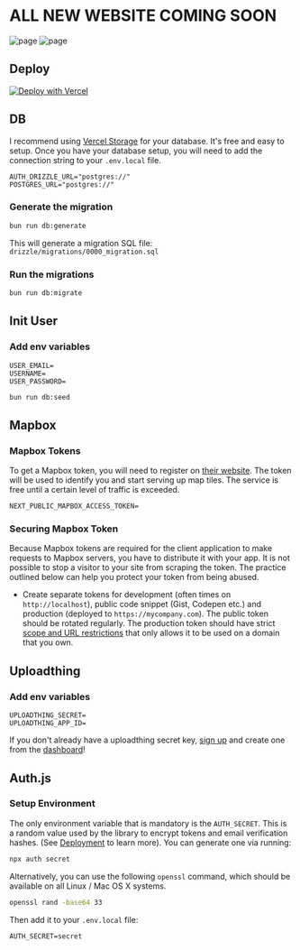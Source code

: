 # ALL NEW WEBSITE COMING SOON

<img src="https://github.com/ECarry/photography-website-nextjs14-full-stack/blob/main/screen/dashboard-photos.png?raw=true" alt="page">
<img src="https://github.com/ECarry/photography-website-nextjs14-full-stack/blob/main/screen/dashboard-photo.png?raw=true" alt="page">

## Deploy

[![Deploy with Vercel](https://vercel.com/button)](https://vercel.com/new/clone?repository-url=https%3A%2F%2Fgithub.com%2FECarry%2Fphotography-website-nextjs14&project-name=photography-website&repository-name=photography-website&demo-url=https%3A%2F%2Fp.ecarry.me&demo-image=https%3A%2F%2Fgithub.com%2FECarry%2Fphotography-website-nextjs14-full-stack%2Fblob%2Fmain%2Fscreen%2Fdashboard-photos.png)

## DB

I recommend using [Vercel Storage](https://vercel.com/) for your database. It's free and easy to setup. Once you have your database setup, you will need to add the connection string to your `.env.local` file.

```.env.local
AUTH_DRIZZLE_URL="postgres://"
POSTGRES_URL="postgres://"
```

### Generate the migration

```sh
bun run db:generate
```

This will generate a migration SQL file: `drizzle/migrations/0000_migration.sql`

### Run the migrations

```sh
bun run db:migrate
```

## Init User

### Add env variables

```.env.local
USER_EMAIL=
USERNAME=
USER_PASSWORD=
```

```sh
bun run db:seed
```

## Mapbox

### Mapbox Tokens

To get a Mapbox token, you will need to register on [their website](https://www.mapbox.com/). The token will be used to identify you and start serving up map tiles. The service is free until a certain level of traffic is exceeded.

```.env.local
NEXT_PUBLIC_MAPBOX_ACCESS_TOKEN=
```

### Securing Mapbox Token

Because Mapbox tokens are required for the client application to make requests to Mapbox servers, you have to distribute it with your app. It is not possible to stop a visitor to your site from scraping the token. The practice outlined below can help you protect your token from being abused.

- Create separate tokens for development (often times on `http://localhost`), public code snippet (Gist, Codepen etc.) and production (deployed to `https://mycompany.com`). The public token should be rotated regularly. The production token should have strict [scope and URL restrictions](https://docs.mapbox.com/help/troubleshooting/how-to-use-mapbox-securely/#access-tokens) that only allows it to be used on a domain that you own.

## Uploadthing

<!-- https://uploadthing.com/dashboard -->

### Add env variables

```.env.local
UPLOADTHING_SECRET=
UPLOADTHING_APP_ID=
```

If you don't already have a uploadthing secret key, [sign up](https://uploadthing.com/sign-in) and create one from the [dashboard](https://uploadthing.com/dashboard)!

## Auth.js

### Setup Environment

The only environment variable that is mandatory is the `AUTH_SECRET`. This is a random value used by the library to encrypt tokens and email verification hashes. (See [Deployment](https://authjs.dev/getting-started/deployment) to learn more). You can generate one via running:

```sh
npx auth secret
```

Alternatively, you can use the following `openssl` command, which should be available on all Linux / Mac OS X systems.

```sh
openssl rand -base64 33
```

Then add it to your `.env.local` file:

```.env.local
AUTH_SECRET=secret
```
